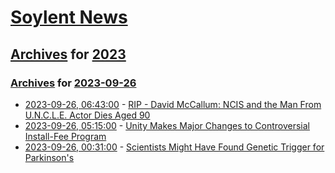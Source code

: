 # [Soylent News](../../../README.md)

## [Archives](../../index.md) for [2023](../index.md)

### [Archives](../../index.md) for [2023-09-26](index.md)

* [2023-09-26, 06:43:00](https://soylentnews.org/article.pl?sid=23/09/26/0648234&from=rss) - [RIP - David McCallum: NCIS and the Man From U.N.C.L.E. Actor Dies Aged 90](https://soylentnews.org/article.pl?sid=23/09/26/0648234&from=rss)
* [2023-09-26, 05:15:00](https://soylentnews.org/article.pl?sid=23/09/25/2342233&from=rss) - [Unity Makes Major Changes to Controversial Install-Fee Program](https://soylentnews.org/article.pl?sid=23/09/25/2342233&from=rss)
* [2023-09-26, 00:31:00](https://soylentnews.org/article.pl?sid=23/09/25/225232&from=rss) - [Scientists Might Have Found Genetic Trigger for Parkinson's](https://soylentnews.org/article.pl?sid=23/09/25/225232&from=rss)
